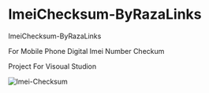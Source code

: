 # ImeiChecksum-ByRazaLinks
ImeiChecksum-ByRazaLinks

For Mobile Phone Digital Imei Number Checkum

Project For Visoual Studion

<img src="https://i.ibb.co/60FcgbS/Imei-Checksum.png" alt="Imei-Checksum" border="0">

